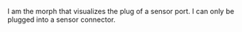 I am the morph that visualizes the plug of a sensor port. I can only be plugged into a sensor connector.
